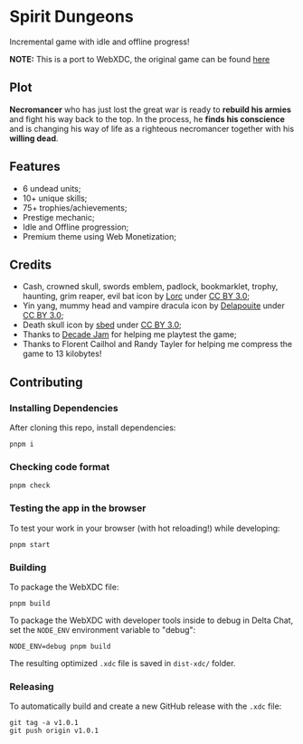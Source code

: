 # Spirit Dungeons

Incremental game with idle and offline progress!

**NOTE:** This is a port to WebXDC, the original game can be found [here](https://github.com/love-and-coffee/spirit-dungeons-legacy)

## Plot

**Necromancer** who has just lost the great war is ready to **rebuild his armies** and fight his way back to the top. In the process, he **finds his conscience** and is changing his way of life as a righteous necromancer together with his **willing dead**.

## Features

- 6 undead units;
- 10+ unique skills;
- 75+ trophies/achievements;
- Prestige mechanic;
- Idle and Offline progression;
- Premium theme using Web Monetization;

## Credits

- Cash, crowned skull, swords emblem, padlock, bookmarklet, trophy, haunting, grim reaper, evil bat icon by [Lorc](http://lorcblog.blogspot.com?ref=soul-not-found) under [CC BY 3.0](http://creativecommons.org/licenses/by/3.0/);
- Yin yang, mummy head and vampire dracula icon by [Delapouite](http://delapouite.com?ref=soul-not-found) under [CC BY 3.0](http://creativecommons.org/licenses/by/3.0/);
- Death skull icon by [sbed](https://opengameart.org/content/95-game-icons?ref=soul-not-found) under [CC BY 3.0](http://creativecommons.org/licenses/by/3.0/);
- Thanks to [Decade Jam](https://discord.gg/Fq8wFgh) for helping me playtest the game;
- Thanks to Florent Cailhol and Randy Tayler for helping me compress the game to 13 kilobytes!

## Contributing

### Installing Dependencies

After cloning this repo, install dependencies:

```
pnpm i
```

### Checking code format

```
pnpm check
```

### Testing the app in the browser

To test your work in your browser (with hot reloading!) while developing:

```
pnpm start
```

### Building

To package the WebXDC file:

```
pnpm build
```

To package the WebXDC with developer tools inside to debug in Delta Chat, set the `NODE_ENV`
environment variable to "debug":

```
NODE_ENV=debug pnpm build
```

The resulting optimized `.xdc` file is saved in `dist-xdc/` folder.

### Releasing

To automatically build and create a new GitHub release with the `.xdc` file:

```
git tag -a v1.0.1
git push origin v1.0.1
```
